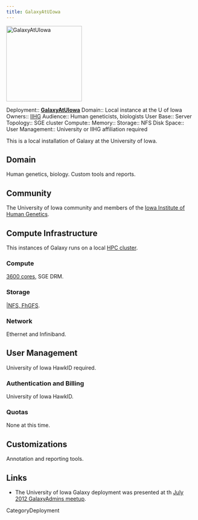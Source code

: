 ```yaml
---
title: GalaxyAtUIowa
---
```

<div class='center'>
<a href='http://medicine.uiowa.edu/humangenetics/'><img src='/Images/Logos/UIowaLogo.jpg' alt='GalaxyAtUIowa' width=200 /></a>
</div>



<div class='deploymentbox'>

 Deployment:: **[GalaxyAtUIowa](.)**
 Domain:: Local instance at the U of Iowa
 Owners:: [IIHG](http://medicine.uiowa.edu/humangenetics)
 Audience:: Human geneticists, biologists
 User Base:: 
 Server Topology:: SGE cluster
 Compute:: 
 Memory:: 
 Storage:: NFS
 Disk Space:: 
 User Management:: University or IIHG affiliation required

</div>


This is a local installation of Galaxy at the University of Iowa.

## Domain

Human genetics, biology. Custom tools and reports.

## Community

The University of Iowa community and members of the [Iowa Institute of Human Genetics](http://www.medicine.uiowa.edu/humangenetics).
## Compute Infrastructure

This instances of Galaxy runs on a local [HPC cluster](http://hpc.uiowa.edu/resources).

### Compute
[3600 cores](http://hpc.uiowa.edu/resources/compute), SGE DRM.
### Storage
[|NFS, FhGFS](http://hpc.uiowa.edu/resources/storage).
### Network
Ethernet and Infiniband.
## User Management
University of Iowa HawkID required.
### Authentication and Billing
University of Iowa HawkID.
### Quotas
None at this time.
## Customizations
Annotation and reporting tools.

## Links

* The University of Iowa Galaxy deployment was presented at th [July 2012 GalaxyAdmins meetup](../../GalaxyAdmins/Meetups/2012_07_09).

CategoryDeployment
